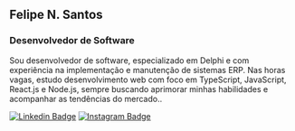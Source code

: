## Felipe N. Santos
### Desenvolvedor de Software
Sou desenvolvedor de software, especializado em Delphi e com experiência na implementação e manutenção de sistemas ERP. Nas horas vagas, estudo desenvolvimento web com foco em TypeScript, JavaScript, React.js e Node.js, sempre buscando aprimorar minhas habilidades e acompanhar as tendências do mercado..

<a href="https://www.linkedin.com/in/felipens-dev/"><img alt="Linkedin Badge" src="https://img.shields.io/badge/-Felipe%20N.%20Santos-6633cc?style=flat-square&logo=Linkedin&logoColor=white&link=https://www.linkedin.com/in/felipens-dev/"/></a> <a href="https://www.instagram.com/felipens.dev/"><img alt="Instagram Badge" src="https://img.shields.io/badge/-Felipe%20N.%20Santos-6633cc?style=flat-square&logo=Instagram&logoColor=white&link=https://www.instagram.com/in/felipens-dev/"/></a>


<!---
felipens99/felipens99 is a ✨ special ✨ repository because its `README.md` (this file) appears on your GitHub profile.
You can click the Preview link to take a look at your changes.
--->
